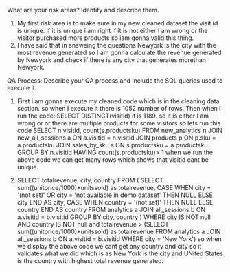 What are your risk areas? Identify and describe them.
1. My first risk area is to make sure in my new cleaned dataset the visit id is unique. if it is unique i am right if it is not either I am wrong or the visitor purchased more products so iam gonna valid this thing.
2. I have said that in answeing the questions Newyork is the city with the most revenue generated so I am gonna calculate the revenue generated by Newyork and check if there is any city that generates morethan Newyork.



QA Process:
Describe your QA process and include the SQL queries used to execute it.
1. First i am gonna execute my cleaned code which is in the cleaning data section. so when I execute it there is 1052 number of rows.
  Then when i run the code: SELECT DISTINCT(visitid) it is 1189. so it is either I am wrong or or there are multiple products for some visitors so lets run this code
SELECT n.visitid, count(s.productsku)
FROM new_analytics n
JOIN new_all_sessions a ON a.visitid = n.visitid
JOIN products p ON p.sku = a.productsku
JOIN sales_by_sku s ON s.productsku = a.productsku
GROUP BY n.visitid
HAVING count(s.productsku)> 1
when we run the above code we can get many rows which shows that visitid cant be unique.

2. SELECT totalrevenue, city, country
FROM (
SELECT
 sum((unitprice/1000)*unitssold) as totalrevenue,
  CASE WHEN city = '(not set)' OR city = 'not available in demo dataset' THEN NULL
       ELSE city
  END AS city,
  CASE WHEN country = '(not set)' THEN NULL
       ELSE country
  END AS country
FROM
  analytics a
JOIN
  all_sessions b ON a.visitid = b.visitid
GROUP BY 
	city, country
	)
WHERE
  city IS NOT null AND country IS NOT null and totalrevenue > (SELECT sum((unitprice/1000)*unitssold) as totalrevenue
                                                                    FROM analytics a
                                                                JOIN    all_sessions b ON a.visitid = b.visitid
                                                                WHERE city = 'New York')
   so when we display the above code we cant get any country and city so it validates what we did which is as New York is the city and UNited States is the country
    with highest total revenue generated.
                                                                       
